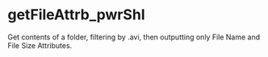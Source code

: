 # getFileAttrb_pwrShl
Get contents of a folder, filtering by .avi, then outputting only File Name and File Size Attributes.
